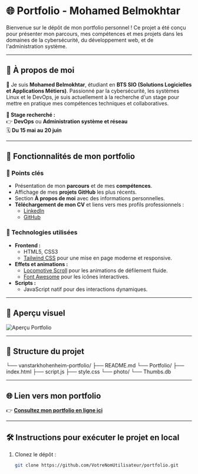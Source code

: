 # 🌐 Portfolio - Mohamed Belmokhtar

Bienvenue sur le dépôt de mon portfolio personnel ! Ce projet a été conçu pour présenter mon parcours, mes compétences et mes projets dans les domaines de la cybersécurité, du développement web, et de l'administration système.

---

## 🎯 À propos de moi

👋 Je suis **Mohamed Belmokhtar**, étudiant en **BTS SIO (Solutions Logicielles et Applications Métiers)**. Passionné par la cybersécurité, les systèmes Linux et le DevOps, je suis actuellement à la recherche d'un stage pour mettre en pratique mes compétences techniques et collaboratives.

**📅 Stage recherché :**  
👉 **DevOps** ou **Administration système et réseau**  
🗓 **Du 15 mai au 20 juin**

---

## 🚀 Fonctionnalités de mon portfolio

### 🌟 Points clés
- Présentation de mon **parcours** et de mes **compétences**.
- Affichage de mes **projets GitHub** les plus récents.
- Section **À propos de moi** avec des informations personnelles.
- **Téléchargement de mon CV** et liens vers mes profils professionnels :
  - [LinkedIn](https://www.linkedin.com/in/votre-profile)
  - [GitHub](https://github.com/votre-profile)

### 📐 Technologies utilisées
- **Frontend :**
  - HTML5, CSS3
  - [Tailwind CSS](https://tailwindcss.com/) pour une mise en page moderne et responsive.
- **Effets et animations :**
  - [Locomotive Scroll](https://github.com/locomotivemtl/locomotive-scroll) pour les animations de défilement fluide.
  - [Font Awesome](https://fontawesome.com/) pour les icônes interactives.
- **Scripts :**
  - JavaScript natif pour des interactions dynamiques.

---

## 📸 Aperçu visuel

![Aperçu Portfolio](./images/portfolio-preview.png)

---

## 📂 Structure du projet

└── vanstarkhohenheim-portfolio/
    ├── README.md
    └── Portfolio/
        ├── index.html
        ├── script.js
        ├── style.css
        └── photo/
            └── Thumbs.db


---

## 🌐 Lien vers mon portfolio

👉 **[Consultez mon portfolio en ligne ici](https://portfolio-portfolio-aegon.vercel.app/)**  

---

## 🛠 Instructions pour exécuter le projet en local

1. Clonez le dépôt :
   ```bash
   git clone https://github.com/VotreNomUtilisateur/portfolio.git
  ```

